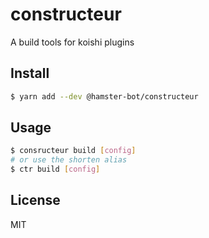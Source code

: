 # constructeur

A build tools for koishi plugins

## Install

```bash
$ yarn add --dev @hamster-bot/constructeur
```

## Usage

```bash
$ consructeur build [config]
# or use the shorten alias
$ ctr build [config]
```

## License

MIT
